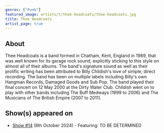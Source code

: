 ```yaml
---
genres: ["Punk"]
featured_image: artists/t/thee-headcoats/thee-headcoats.jpg
title: Thee Headcoats
artist_page: true
---
```

## About

Thee Headcoats is a band formed in Chatham, Kent, England in 1989, that was well known for its garage rock sound, explicitly sticking to this style on almost all of their albums. The band's signature sound as well as their prolific writing has been attributed to Billy Childish's love of simple, direct recording. The band has been on multiple labels including Billy's own Hangman Records, Damaged Goods and Sub Pop.
The band played their final concert on 12 May 2000 at the Dirty Water Club. Childish went on to play with other bands including The Buff Medways (1999 to 2006) and The Musicians of The British Empire (2007 to 2011).

## Show(s) appeared on

- [Show #14](/shows/featuring-to-be-determined/) (8th October 2024) - Featuring: TO BE DETERMINED

